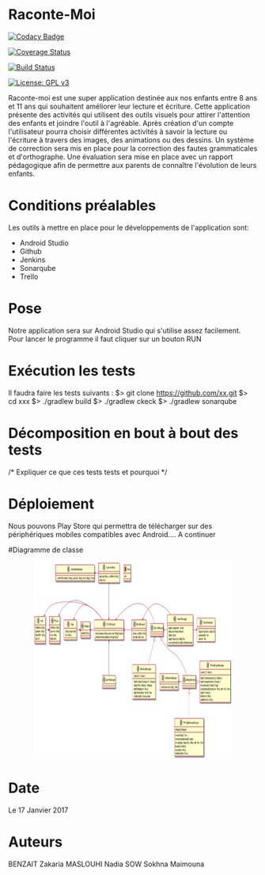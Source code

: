 # Raconte-Moi

[![Codacy Badge](https://api.codacy.com/project/badge/Grade/e795fe9afb88426f9c7f1f4fba2852aa)](https://www.codacy.com/app/benzait27/Raconte-Moi?utm_source=github.com&utm_medium=referral&utm_content=benzait27/Raconte-Moi&utm_campaign=badger)

[![Coverage Status](https://coveralls.io/repos/github/benzait27/Raconte-Moi/badge.svg?branch=master)](https://coveralls.io/github/benzait27/Raconte-Moi?branch=master)

[![Build Status](https://travis-ci.org/benzait27/Raconte-Moi.svg?branch=master)](https://travis-ci.org/benzait27/Raconte-Moi)

[![License: GPL v3](https://img.shields.io/badge/License-GPL%20v3-blue.svg)](http://www.gnu.org/licenses/gpl-3.0)

Raconte-moi est une super application destinée aux nos enfants entre 8 ans et 11 ans qui souhaitent améliorer leur lecture et écriture.
Cette application présente des activités qui utilisent des outils visuels pour attirer l'attention des enfants et joindre l'outil à l'agréable. Après création d'un compte l'utilisateur pourra choisir différentes activités à savoir la lecture ou l'écriture à travers des images, des animations ou des dessins. Un système de correction sera mis en place pour la correction des fautes grammaticales et d'orthographe. Une évaluation sera mise en place avec un rapport pédagogique afin de permettre aux parents de connaître l'évolution de leurs enfants. 

# Conditions préalables
Les outils à mettre en place pour le développements de l'application sont: 
- Android Studio 
- Github
- Jenkins 
- Sonarqube
- Trello


# Pose
Notre application sera sur Android Studio qui s'utilise assez facilement. Pour lancer le programme il faut cliquer sur un bouton RUN

# Exécution les tests
Il faudra faire les tests suivants : 
$> git clone https://github.com/xx.git
$> cd xxx
$> ./gradlew build
$> ./gradlew ckeck
$> ./gradlew sonarqube

# Décomposition en bout à bout des tests

/* Expliquer ce que ces tests tests et pourquoi */


# Déploiement 
Nous pouvons Play Store qui permettra de télécharger sur des périphériques mobiles compatibles avec Android.... A continuer

#Diagramme de classe
<p align="center">
  <img src="DiagrammeDeClasse.png" width="400" height="400"/>
</p>

# Date
Le 17 Janvier 2017

# Auteurs 
BENZAIT Zakaria
MASLOUHI Nadia
SOW Sokhna Maimouna
